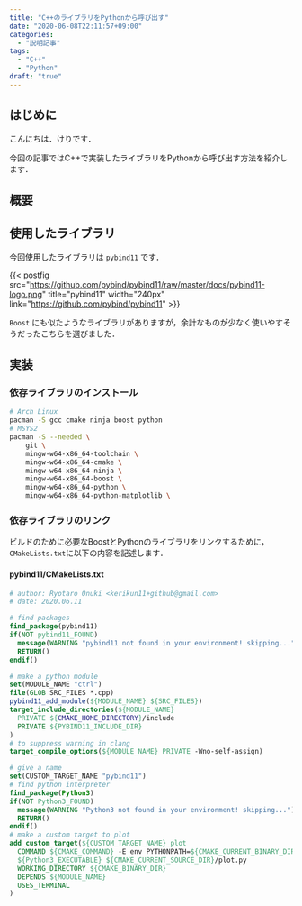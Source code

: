 ```yaml
---
title: "C++のライブラリをPythonから呼び出す"
date: "2020-06-08T22:11:57+09:00"
categories:
  - "説明記事"
tags:
  - "C++"
  - "Python"
draft: "true"
---
```


## はじめに

こんにちは．けりです．

今回の記事ではC++で実装したライブラリをPythonから呼び出す方法を紹介します．

<!--more-->

## 概要

## 使用したライブラリ

今回使用したライブラリは `pybind11` です．

{{< postfig src="https://github.com/pybind/pybind11/raw/master/docs/pybind11-logo.png" title="pybind11" width="240px" link="https://github.com/pybind/pybind11" >}}

`Boost` にも似たようなライブラリがありますが，余計なものが少なく使いやすそうだったこちらを選びました．

## 実装

### 依存ライブラリのインストール

```sh
# Arch Linux
pacman -S gcc cmake ninja boost python
# MSYS2
pacman -S --needed \
    git \
    mingw-w64-x86_64-toolchain \
    mingw-w64-x86_64-cmake \
    mingw-w64-x86_64-ninja \
    mingw-w64-x86_64-boost \
    mingw-w64-x86_64-python \
    mingw-w64-x86_64-python-matplotlib \
```

### 依存ライブラリのリンク

ビルドのために必要なBoostとPythonのライブラリをリンクするために，`CMakeLists.txt`に以下の内容を記述します．

#### pybind11/CMakeLists.txt

```cmake
# author: Ryotaro Onuki <kerikun11+github@gmail.com>
# date: 2020.06.11

# find packages
find_package(pybind11)
if(NOT pybind11_FOUND)
  message(WARNING "pybind11 not found in your environment! skipping...")
  RETURN()
endif()

# make a python module
set(MODULE_NAME "ctrl")
file(GLOB SRC_FILES *.cpp)
pybind11_add_module(${MODULE_NAME} ${SRC_FILES})
target_include_directories(${MODULE_NAME}
  PRIVATE ${CMAKE_HOME_DIRECTORY}/include
  PRIVATE ${PYBIND11_INCLUDE_DIR}
)
# to suppress warning in clang
target_compile_options(${MODULE_NAME} PRIVATE -Wno-self-assign)

# give a name
set(CUSTOM_TARGET_NAME "pybind11")
# find python interpreter
find_package(Python3)
if(NOT Python3_FOUND)
  message(WARNING "Python3 not found in your environment! skipping...")
  RETURN()
endif()
# make a custom target to plot
add_custom_target(${CUSTOM_TARGET_NAME}_plot
  COMMAND ${CMAKE_COMMAND} -E env PYTHONPATH=${CMAKE_CURRENT_BINARY_DIR}
  ${Python3_EXECUTABLE} ${CMAKE_CURRENT_SOURCE_DIR}/plot.py
  WORKING_DIRECTORY ${CMAKE_BINARY_DIR}
  DEPENDS ${MODULE_NAME}
  USES_TERMINAL
)
```
